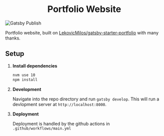 <h1 align="center">
  Portfolio Website
</h1>

![Gatsby Publish](https://github.com/rmwthorne/rmwthorne.github.io/workflows/Gatsby%20Publish/badge.svg?branch=dev)

Portfolio website, built on [LekovicMilos/gatsby-starter-portfolio](https://www.gatsbyjs.org/starters/LekovicMilos/gatsby-starter-portfolio/) with many thanks.

## Setup

1.  **Install dependencies**

    ```sh
    nvm use 10
    npm install
    ```

2.  **Development**

    Navigate into the repo directory and run `gatsby develop`.
    This will run a devlopment server at `http://localhost:8000`.

3.  **Deployment**

    Deployment is handled by the github actions in `.github/workflows/main.yml`

